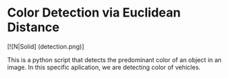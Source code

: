 # Color Detection via Euclidean Distance

[![N|Solid] (detection.png)]

This is a python script that detects the predominant color of an object in an image. In this specific aplication, we are detecting color of vehicles.





